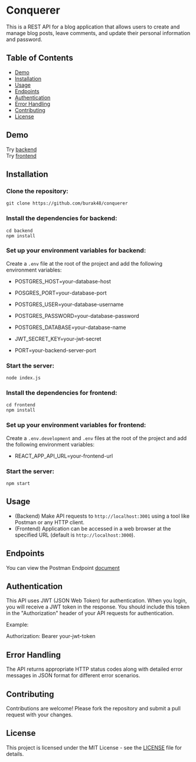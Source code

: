 # Conquerer

This is a REST API for a blog application that allows users to create and manage blog posts, leave comments, and update their personal information and password.

## Table of Contents

- [Demo](#demo)
- [Installation](#installation)
- [Usage](#usage)
- [Endpoints](#endpoints)
- [Authentication](#authentication)
- [Error Handling](#error-handling)
- [Contributing](#contributing)
- [License](#license)

## Demo

Try [backend](https://conquerer-backend.vercel.app/)
<br />
Try [frontend](https://conquerer-frontend.vercel.app)

## Installation

### Clone the repository:

```
git clone https://github.com/burak48/conquerer
```

### Install the dependencies for backend:

```
cd backend
npm install
```

### Set up your environment variables for backend:

Create a `.env` file at the root of the project and add the following environment variables:

- POSTGRES_HOST=your-database-host
- POSGRES_PORT=your-database-port
- POSTGRES_USER=your-database-username
- POSTGRES_PASSWORD=your-database-password
- POSTGRES_DATABASE=your-database-name

- JWT_SECRET_KEY=your-jwt-secret
- PORT=your-backend-server-port

### Start the server:

```
node index.js
```

### Install the dependencies for frontend:

```
cd frontend
npm install
```

### Set up your environment variables for frontend:

Create a `.env.development` and `.env` files at the root of the project and add the following environment variables:

- REACT_APP_API_URL=your-frontend-url

### Start the server:

```
npm start
```

## Usage

- (Backend) Make API requests to `http://localhost:3001` using a tool like Postman or any HTTP client.
- (Frontend) Application can be accessed in a web browser at the specified URL (default is `http://localhost:3000`).

## Endpoints

You can view the Postman Endpoint [document](https://documenter.getpostman.com/view/7320900/2s946mZUyP)

## Authentication

This API uses JWT (JSON Web Token) for authentication. When you login, you will receive a JWT token in the response. You should include this token in the "Authorization" header of your API requests for authentication.

Example:

Authorization: Bearer your-jwt-token

## Error Handling

The API returns appropriate HTTP status codes along with detailed error messages in JSON format for different error scenarios.

## Contributing

Contributions are welcome! Please fork the repository and submit a pull request with your changes.

## License

This project is licensed under the MIT License - see the [LICENSE](LICENSE) file for details.
